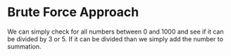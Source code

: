 # Brute Force Approach

We can simply check for all numbers between 0 and 1000 and see if it can be divided by 3 or 5. If it can be divided than we simply add the number to summation.
